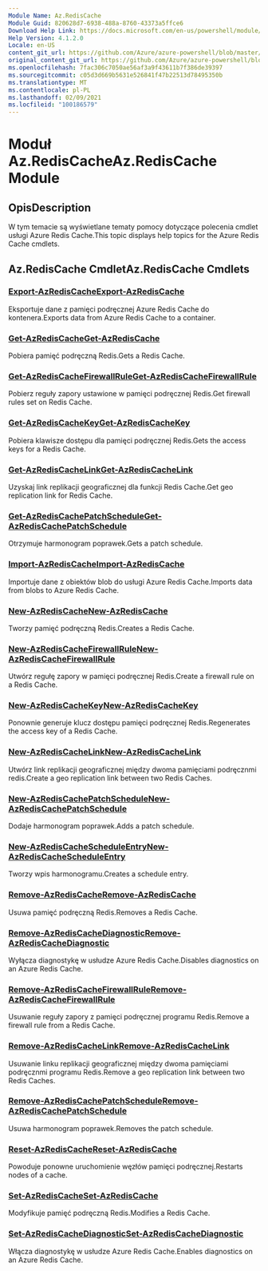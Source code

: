 ```yaml
---
Module Name: Az.RedisCache
Module Guid: 820628d7-6938-488a-8760-43373a5ffce6
Download Help Link: https://docs.microsoft.com/en-us/powershell/module/az.rediscache
Help Version: 4.1.2.0
Locale: en-US
content_git_url: https://github.com/Azure/azure-powershell/blob/master/src/RedisCache/RedisCache/help/Az.RedisCache.md
original_content_git_url: https://github.com/Azure/azure-powershell/blob/master/src/RedisCache/RedisCache/help/Az.RedisCache.md
ms.openlocfilehash: 7fac306c7050ae56af3a9f43611b7f386de39397
ms.sourcegitcommit: c05d3d669b5631e526841f47b22513d78495350b
ms.translationtype: MT
ms.contentlocale: pl-PL
ms.lasthandoff: 02/09/2021
ms.locfileid: "100186579"
---
```

# <span data-ttu-id="f6f88-101">Moduł Az.RedisCache</span><span class="sxs-lookup"><span data-stu-id="f6f88-101">Az.RedisCache Module</span></span>
## <span data-ttu-id="f6f88-102">Opis</span><span class="sxs-lookup"><span data-stu-id="f6f88-102">Description</span></span>
<span data-ttu-id="f6f88-103">W tym temacie są wyświetlane tematy pomocy dotyczące polecenia cmdlet usługi Azure Redis Cache.</span><span class="sxs-lookup"><span data-stu-id="f6f88-103">This topic displays help topics for the Azure Redis Cache cmdlets.</span></span>

## <span data-ttu-id="f6f88-104">Az.RedisCache Cmdlet</span><span class="sxs-lookup"><span data-stu-id="f6f88-104">Az.RedisCache Cmdlets</span></span>
### [<span data-ttu-id="f6f88-105">Export-AzRedisCache</span><span class="sxs-lookup"><span data-stu-id="f6f88-105">Export-AzRedisCache</span></span>](Export-AzRedisCache.md)
<span data-ttu-id="f6f88-106">Eksportuje dane z pamięci podręcznej Azure Redis Cache do kontenera.</span><span class="sxs-lookup"><span data-stu-id="f6f88-106">Exports data from Azure Redis Cache to a container.</span></span>

### [<span data-ttu-id="f6f88-107">Get-AzRedisCache</span><span class="sxs-lookup"><span data-stu-id="f6f88-107">Get-AzRedisCache</span></span>](Get-AzRedisCache.md)
<span data-ttu-id="f6f88-108">Pobiera pamięć podręczną Redis.</span><span class="sxs-lookup"><span data-stu-id="f6f88-108">Gets a Redis Cache.</span></span>

### [<span data-ttu-id="f6f88-109">Get-AzRedisCacheFirewallRule</span><span class="sxs-lookup"><span data-stu-id="f6f88-109">Get-AzRedisCacheFirewallRule</span></span>](Get-AzRedisCacheFirewallRule.md)
<span data-ttu-id="f6f88-110">Pobierz reguły zapory ustawione w pamięci podręcznej Redis.</span><span class="sxs-lookup"><span data-stu-id="f6f88-110">Get firewall rules set on Redis Cache.</span></span>

### [<span data-ttu-id="f6f88-111">Get-AzRedisCacheKey</span><span class="sxs-lookup"><span data-stu-id="f6f88-111">Get-AzRedisCacheKey</span></span>](Get-AzRedisCacheKey.md)
<span data-ttu-id="f6f88-112">Pobiera klawisze dostępu dla pamięci podręcznej Redis.</span><span class="sxs-lookup"><span data-stu-id="f6f88-112">Gets the access keys for a Redis Cache.</span></span>

### [<span data-ttu-id="f6f88-113">Get-AzRedisCacheLink</span><span class="sxs-lookup"><span data-stu-id="f6f88-113">Get-AzRedisCacheLink</span></span>](Get-AzRedisCacheLink.md)
<span data-ttu-id="f6f88-114">Uzyskaj link replikacji geograficznej dla funkcji Redis Cache.</span><span class="sxs-lookup"><span data-stu-id="f6f88-114">Get geo replication link for Redis Cache.</span></span>

### [<span data-ttu-id="f6f88-115">Get-AzRedisCachePatchSchedule</span><span class="sxs-lookup"><span data-stu-id="f6f88-115">Get-AzRedisCachePatchSchedule</span></span>](Get-AzRedisCachePatchSchedule.md)
<span data-ttu-id="f6f88-116">Otrzymuje harmonogram poprawek.</span><span class="sxs-lookup"><span data-stu-id="f6f88-116">Gets a patch schedule.</span></span>

### [<span data-ttu-id="f6f88-117">Import-AzRedisCache</span><span class="sxs-lookup"><span data-stu-id="f6f88-117">Import-AzRedisCache</span></span>](Import-AzRedisCache.md)
<span data-ttu-id="f6f88-118">Importuje dane z obiektów blob do usługi Azure Redis Cache.</span><span class="sxs-lookup"><span data-stu-id="f6f88-118">Imports data from blobs to Azure Redis Cache.</span></span>

### [<span data-ttu-id="f6f88-119">New-AzRedisCache</span><span class="sxs-lookup"><span data-stu-id="f6f88-119">New-AzRedisCache</span></span>](New-AzRedisCache.md)
<span data-ttu-id="f6f88-120">Tworzy pamięć podręczną Redis.</span><span class="sxs-lookup"><span data-stu-id="f6f88-120">Creates a Redis Cache.</span></span>

### [<span data-ttu-id="f6f88-121">New-AzRedisCacheFirewallRule</span><span class="sxs-lookup"><span data-stu-id="f6f88-121">New-AzRedisCacheFirewallRule</span></span>](New-AzRedisCacheFirewallRule.md)
<span data-ttu-id="f6f88-122">Utwórz regułę zapory w pamięci podręcznej Redis.</span><span class="sxs-lookup"><span data-stu-id="f6f88-122">Create a firewall rule on a Redis Cache.</span></span>

### [<span data-ttu-id="f6f88-123">New-AzRedisCacheKey</span><span class="sxs-lookup"><span data-stu-id="f6f88-123">New-AzRedisCacheKey</span></span>](New-AzRedisCacheKey.md)
<span data-ttu-id="f6f88-124">Ponownie generuje klucz dostępu pamięci podręcznej Redis.</span><span class="sxs-lookup"><span data-stu-id="f6f88-124">Regenerates the access key of a Redis Cache.</span></span>

### [<span data-ttu-id="f6f88-125">New-AzRedisCacheLink</span><span class="sxs-lookup"><span data-stu-id="f6f88-125">New-AzRedisCacheLink</span></span>](New-AzRedisCacheLink.md)
<span data-ttu-id="f6f88-126">Utwórz link replikacji geograficznej między dwoma pamięciami podręcznmi redis.</span><span class="sxs-lookup"><span data-stu-id="f6f88-126">Create a geo replication link between two Redis Caches.</span></span>

### [<span data-ttu-id="f6f88-127">New-AzRedisCachePatchSchedule</span><span class="sxs-lookup"><span data-stu-id="f6f88-127">New-AzRedisCachePatchSchedule</span></span>](New-AzRedisCachePatchSchedule.md)
<span data-ttu-id="f6f88-128">Dodaje harmonogram poprawek.</span><span class="sxs-lookup"><span data-stu-id="f6f88-128">Adds a patch schedule.</span></span>

### [<span data-ttu-id="f6f88-129">New-AzRedisCacheScheduleEntry</span><span class="sxs-lookup"><span data-stu-id="f6f88-129">New-AzRedisCacheScheduleEntry</span></span>](New-AzRedisCacheScheduleEntry.md)
<span data-ttu-id="f6f88-130">Tworzy wpis harmonogramu.</span><span class="sxs-lookup"><span data-stu-id="f6f88-130">Creates a schedule entry.</span></span>

### [<span data-ttu-id="f6f88-131">Remove-AzRedisCache</span><span class="sxs-lookup"><span data-stu-id="f6f88-131">Remove-AzRedisCache</span></span>](Remove-AzRedisCache.md)
<span data-ttu-id="f6f88-132">Usuwa pamięć podręczną Redis.</span><span class="sxs-lookup"><span data-stu-id="f6f88-132">Removes a Redis Cache.</span></span>

### [<span data-ttu-id="f6f88-133">Remove-AzRedisCacheDiagnostic</span><span class="sxs-lookup"><span data-stu-id="f6f88-133">Remove-AzRedisCacheDiagnostic</span></span>](Remove-AzRedisCacheDiagnostic.md)
<span data-ttu-id="f6f88-134">Wyłącza diagnostykę w usłudze Azure Redis Cache.</span><span class="sxs-lookup"><span data-stu-id="f6f88-134">Disables diagnostics on an Azure Redis Cache.</span></span>

### [<span data-ttu-id="f6f88-135">Remove-AzRedisCacheFirewallRule</span><span class="sxs-lookup"><span data-stu-id="f6f88-135">Remove-AzRedisCacheFirewallRule</span></span>](Remove-AzRedisCacheFirewallRule.md)
<span data-ttu-id="f6f88-136">Usuwanie reguły zapory z pamięci podręcznej programu Redis.</span><span class="sxs-lookup"><span data-stu-id="f6f88-136">Remove a firewall rule from a Redis Cache.</span></span>

### [<span data-ttu-id="f6f88-137">Remove-AzRedisCacheLink</span><span class="sxs-lookup"><span data-stu-id="f6f88-137">Remove-AzRedisCacheLink</span></span>](Remove-AzRedisCacheLink.md)
<span data-ttu-id="f6f88-138">Usuwanie linku replikacji geograficznej między dwoma pamięciami podręcznmi programu Redis.</span><span class="sxs-lookup"><span data-stu-id="f6f88-138">Remove a geo replication link between two Redis Caches.</span></span>

### [<span data-ttu-id="f6f88-139">Remove-AzRedisCachePatchSchedule</span><span class="sxs-lookup"><span data-stu-id="f6f88-139">Remove-AzRedisCachePatchSchedule</span></span>](Remove-AzRedisCachePatchSchedule.md)
<span data-ttu-id="f6f88-140">Usuwa harmonogram poprawek.</span><span class="sxs-lookup"><span data-stu-id="f6f88-140">Removes the patch schedule.</span></span>

### [<span data-ttu-id="f6f88-141">Reset-AzRedisCache</span><span class="sxs-lookup"><span data-stu-id="f6f88-141">Reset-AzRedisCache</span></span>](Reset-AzRedisCache.md)
<span data-ttu-id="f6f88-142">Powoduje ponowne uruchomienie węzłów pamięci podręcznej.</span><span class="sxs-lookup"><span data-stu-id="f6f88-142">Restarts nodes of a cache.</span></span>

### [<span data-ttu-id="f6f88-143">Set-AzRedisCache</span><span class="sxs-lookup"><span data-stu-id="f6f88-143">Set-AzRedisCache</span></span>](Set-AzRedisCache.md)
<span data-ttu-id="f6f88-144">Modyfikuje pamięć podręczną Redis.</span><span class="sxs-lookup"><span data-stu-id="f6f88-144">Modifies a Redis Cache.</span></span>

### [<span data-ttu-id="f6f88-145">Set-AzRedisCacheDiagnostic</span><span class="sxs-lookup"><span data-stu-id="f6f88-145">Set-AzRedisCacheDiagnostic</span></span>](Set-AzRedisCacheDiagnostic.md)
<span data-ttu-id="f6f88-146">Włącza diagnostykę w usłudze Azure Redis Cache.</span><span class="sxs-lookup"><span data-stu-id="f6f88-146">Enables diagnostics on an Azure Redis Cache.</span></span>

